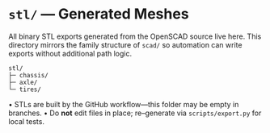 # `stl/` — Generated Meshes

All binary STL exports generated from the OpenSCAD source live here.  This directory mirrors the family structure of `scad/` so automation can write exports without additional path logic.

```
stl/
├─ chassis/
├─ axle/
└─ tires/
```

• STLs are built by the GitHub workflow—this folder may be empty in branches.
• Do **not** edit files in place; re–generate via `scripts/export.py` for local tests. 